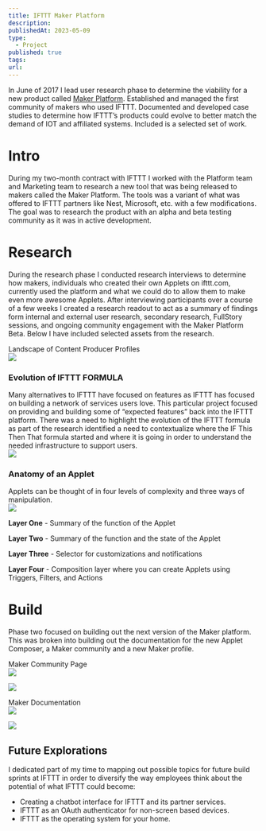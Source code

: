 ```yaml
---
title: IFTTT Maker Platform
description: 
publishedAt: 2023-05-09
type:
  - Project
published: true
tags: 
url:
---
```

In June of 2017 I lead user research phase to determine the viability for a new product called [Maker Platform](http://platform.ifttt.com/maker). Established and managed the first community of makers who used IFTTT. Documented and developed case studies to determine how IFTTT’s products could evolve to better match the demand of IOT and affiliated systems. Included is a selected set of work.

# Intro

During my two-month contract with IFTTT I worked with the Platform team and Marketing team to research a new tool that was being released to makers called the Maker Platform. The tools was a variant of what was offered to IFTTT partners like Nest, Microsoft, etc. with a few modifications. The goal was to research the product with an alpha and beta testing community as it was in active development.

# Research

During the research phase I conducted research interviews to determine how makers, individuals who created their own Applets on ifttt.com, currently used the platform and what we could do to allow them to make even more awesome Applets. After interviewing participants over a course of a few weeks I created a research readout to act as a summary of findings form internal and external user research, secondary research, FullStory sessions, and ongoing community engagement with the Maker Platform Beta. Below I have included selected assets from the research.

Landscape of Content Producer Profiles  
![](https://v3.gndclouds.cc/content/images/2017/07/ifttt-community-landscape-1.png)

### Evolution of IFTTT FORMULA

Many alternatives to IFTTT have focused on features as IFTTT has focused on building a network of services users love. This particular project focused on providing and building some of “expected features” back into the IFTTT platform. There was a need to highlight the evolution of the IFTTT formula as part of the research identified a need to contextualize where the IF This Then That formula started and where it is going in order to understand the needed infrastructure to support users.  
![ ](https://v3.gndclouds.cc/content/images/2017/07/Evolution-of-Formula.png)

### Anatomy of an Applet

Applets can be thought of in four levels of complexity and three ways of manipulation.  
![ ](https://v3.gndclouds.cc/content/images/2017/07/Anatomy-of-Applet-2d.png)

**Layer One** - Summary of the function of the Applet

**Layer Two** - Summary of the function and the state of the Applet

**Layer Three** - Selector for customizations and notifications

**Layer Four** - Composition layer where you can create Applets using Triggers, Filters, and Actions

# Build

Phase two focused on building out the next version of the Maker platform. This was broken into building out the documentation for the new Applet Composer, a Maker community and a new Maker profile.

Maker Community Page  
![ ](https://v3.gndclouds.cc/content/images/2017/07/Maker-Landing-Wireframe.png)

![ ](https://v3.gndclouds.cc/content/images/2017/07/Screen-Shot-2017-07-12-at-11-09-27-PM.png)

Maker Documentation  
![ ](https://v3.gndclouds.cc/content/images/2017/07/Screen-Shot-2017-07-12-at-11-09-20-PM.png)

![ ](https://v3.gndclouds.cc/content/images/2017/07/Screen-Shot-2017-07-12-at-11-09-13-PM.png)

## Future Explorations

I dedicated part of my time to mapping out possible topics for future build sprints at IFTTT in order to diversify the way employees think about the potential of what IFTTT could become:

- Creating a chatbot interface for IFTTT and its partner services.
- IFTTT as an OAuth authenticator for non-screen based devices.
- IFTTT as the operating system for your home.